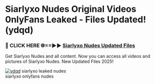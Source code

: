 # Siarlyxo Nudes Original Videos 0nlyFans Leaked - Files Updated! (ydqd)

<h3>🔴 CLICK HERE 🌐==►► <a href="https://tinyurl.com/5h6xmrr3" rel="nofollow">Siarlyxo Nudes Updated Files</a></h3>

Get Siarlyxo Nudes and all content. Now you can access all videos and pictures of Siarlyxo Nudes. New Updated Files 2025!

[![ydqd](https://i.imgur.com/KVD873Z.gif)](https://tinyurl.com/5h6xmrr3)
siarlyxo leaked nudes<br>
siarlyxo onlyfans nudes